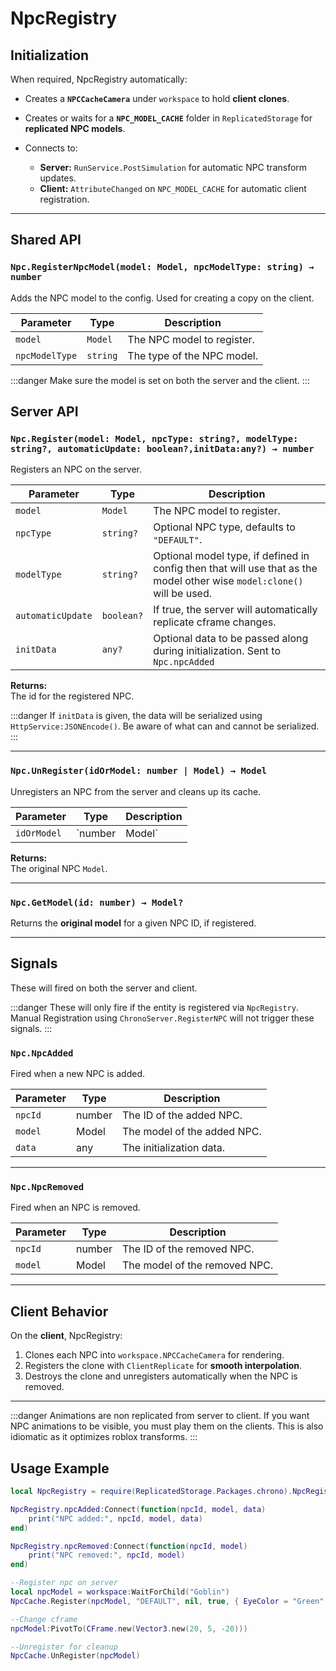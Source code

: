 # NpcRegistry

## Initialization

When required, NpcRegistry automatically:

- Creates a **`NPCCacheCamera`** under `workspace` to hold **client clones**.
- Creates or waits for a **`NPC_MODEL_CACHE`** folder in `ReplicatedStorage` for **replicated NPC models**.
- Connects to:

  - **Server:** `RunService.PostSimulation` for automatic NPC transform updates.
  - **Client:** `AttributeChanged` on `NPC_MODEL_CACHE` for automatic client registration. 

---

## Shared API

### `Npc.RegisterNpcModel(model: Model, npcModelType: string) → number`

Adds the NPC model to the config. Used for creating a copy on the client.

| Parameter          | Type       | Description                                                  |
|--------------------|-----------|--------------------------------------------------------------|
| `model`            | `Model`   | The NPC model to register.      |
| `npcModelType`          | `string` | The type of the NPC model.      |

:::danger
Make sure the model is set on both the server and the client.
:::

## Server API

### `Npc.Register(model: Model, npcType: string?, modelType: string?, automaticUpdate: boolean?,initData:any?) → number`

Registers an NPC on the server.

| Parameter          | Type       | Description                                                  |
|--------------------|-----------|--------------------------------------------------------------|
| `model`            | `Model`   | The NPC model to register.      |
| `npcType`          | `string?` | Optional NPC type, defaults to `"DEFAULT"`.                  |
| `modelType`       | `string?` | Optional model type, if defined in config then that will use that as the model other wise `model:clone()` will be used.         |
| `automaticUpdate`  | `boolean?`| If true, the server will automatically replicate cframe changes.|
| `initData`        | `any?`   | Optional data to be passed along during initialization. Sent to `Npc.npcAdded`        |

**Returns:**  
The id for the registered NPC.

:::danger
If `initData` is given, the data will be serialized using `HttpService:JSONEncode()`. Be aware of what can and cannot be serialized.
:::


---

### `Npc.UnRegister(idOrModel: number | Model) → Model`

Unregisters an NPC from the server and cleans up its cache.

| Parameter       | Type             | Description                             |
|-----------------|-----------------|-----------------------------------------|
| `idOrModel`     | `number | Model` | NPC ID or the registered model.          |

**Returns:**  
The original NPC `Model`.

---

### `Npc.GetModel(id: number) → Model?`

Returns the **original model** for a given NPC ID, if registered.

---


## Signals

These will fired on both the server and client.

:::danger
These will only fire if the entity is registered via `NpcRegistry`. Manual Registration using `ChronoServer.RegisterNPC` will not trigger these signals.
:::


### `Npc.NpcAdded`

Fired when a new NPC is added.

| Parameter | Type   | Description               |
|-----------|--------|---------------------------|
| `npcId`   | number | The ID of the added NPC.  |
| `model`   | Model  | The model of the added NPC.  |
| `data`    | any    | The initialization data.  |

---

### `Npc.NpcRemoved`

Fired when an NPC is removed.


| Parameter | Type   | Description               |
|-----------|--------|---------------------------|
| `npcId`   | number | The ID of the removed NPC. |
| `model`   | Model  | The model of the removed NPC.  |

---

## Client Behavior

On the **client**, NpcRegistry:

1. Clones each NPC into `workspace.NPCCacheCamera` for rendering.
2. Registers the clone with `ClientReplicate` for **smooth interpolation**.
3. Destroys the clone and unregisters automatically when the NPC is removed.

---

:::danger
Animations are non replicated from server to client. If you want NPC animations to be visible, you must play them on the clients. This is also idiomatic as it optimizes roblox transforms. 
:::

## Usage Example

```lua
local NpcRegistry = require(ReplicatedStorage.Packages.chrono).NpcRegistry

NpcRegistry.npcAdded:Connect(function(npcId, model, data)
    print("NPC added:", npcId, model, data)
end)

NpcRegistry.npcRemoved:Connect(function(npcId, model)
    print("NPC removed:", npcId, model)
end)

--Register npc on server
local npcModel = workspace:WaitForChild("Goblin")
NpcCache.Register(npcModel, "DEFAULT", nil, true, { EyeColor = "Green" })

--Change cframe
npcModel:PivotTo(CFrame.new(Vector3.new(20, 5, -20)))

--Unregister for cleanup
NpcCache.UnRegister(npcModel)
```


